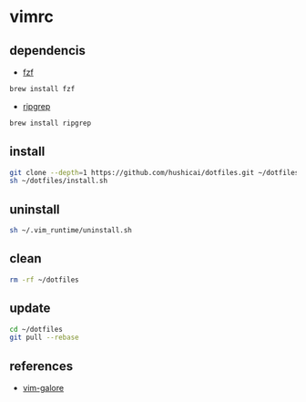 # vimrc

## dependencis

* [fzf](https://github.com/junegunn/fzf)

```bash
brew install fzf
```
 
* [ripgrep](https://github.com/BurntSushi/ripgrep)

```bash
brew install ripgrep
```

## install

```bash
git clone --depth=1 https://github.com/hushicai/dotfiles.git ~/dotfiles
sh ~/dotfiles/install.sh
```

## uninstall

```bash
sh ~/.vim_runtime/uninstall.sh
```

## clean

```bash
rm -rf ~/dotfiles
```

## update

```bash
cd ~/dotfiles
git pull --rebase
```

## references

* [vim-galore](https://github.com/mhinz/vim-galore)
